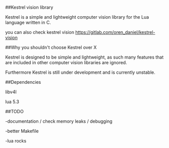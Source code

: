 ##Kestrel vision library


Kestrel is a simple and lightweight computer vision library for the Lua language written in C.

you can also check kestrel vision
https://gitlab.com/oren_daniel/kestrel-vision

##Why you shouldn't choose Kestrel over X


Kestrel is designed to be simple and lightweight, as such many features
that are included in other computer vision libraries are ignored.


Furthermore Kestrel is still under development and is currently unstable.


##Dependencies

libv4l

lua 5.3



##TODO


-documentation / check memory leaks / debugging

-better Makefile

-lua rocks